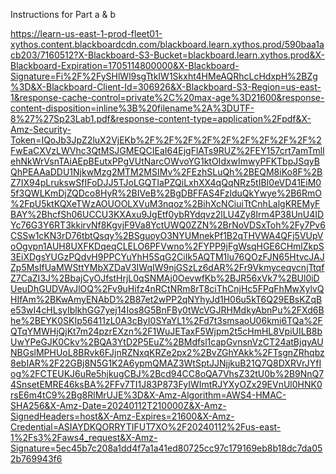 Instructions for Part a & b

https://learn-us-east-1-prod-fleet01-xythos.content.blackboardcdn.com/blackboard.learn.xythos.prod/590baa1acb203/7160512?X-Blackboard-S3-Bucket=blackboard.learn.xythos.prod&X-Blackboard-Expiration=1705114800000&X-Blackboard-Signature=Fi%2F%2FySHlWl9sgTtkIW1Skxht4HMeAQRhcLcHdxpH%2BZg%3D&X-Blackboard-Client-Id=306926&X-Blackboard-S3-Region=us-east-1&response-cache-control=private%2C%20max-age%3D21600&response-content-disposition=inline%3B%20filename%2A%3DUTF-8%27%27Sp23Lab1.pdf&response-content-type=application%2Fpdf&X-Amz-Security-Token=IQoJb3JpZ2luX2VjEKb%2F%2F%2F%2F%2F%2F%2F%2F%2F%2FwEaCXVzLWVhc3QtMSJGMEQCIEaI64EjgFlATs9RUZ%2FEY157crt7amTmllehNkWrVsnTAiAEpBEutxPPgVUtNarcOWvoYG1ktOIdxwImwyPFKTbpJSqyBQhPEAAaDDU1NjkwMzg2MTM2MSIMv%2FEzhSLuQh%2BEQM8iKo8F%2BZ7IX94pLrukswSfIFoDJJ5TJoLGQTIaPZQiLxhXX4qQqNRz5tIBI0eVD41EiM05f3QWLKmDjZQDco8HyR%2BIVeB%2BgDBFFAS4FzlduQkYwye%2B6RmO%2FpU5ktKQXeTWzAOUOOLXVuM3nqoz%2BihXcNCiuiTtCnhLalgKREMyFBAY%2BhcfSh06UCCU3KXAxu9JgEtf0ybRYdqvz2lLU4Zy8Irm4P38UnU4IDYc76G3Y6RT3kkirvNf8KgvjF9Va8YctUWQ0ZZN%2BrNoVDSxToh%2Fy7Pv6CSSw1cKN3rD76tbtQsqy%2BSguoyO3NYUMnekPf1B2qTHVWA4QFj5VUpVoOgvpn1AUH8UXFKDqeqCLELO6PFVwno%2FYPP9jFgWsqHGE6CHmlZkpS3EiXDgsYUGzPQdvH9PPCYuYhH5SqG2CiIk5AQTM1lu76QOzFJN65HtvcJAJZp5MsIfUaMWSttYMbXZDaV3IWqIW9njGSzLz6dAR%2Fr9VkmyceqvcnjTtqfZ7CaZI3J%2BbajCyOJfstHrjL0qSNMAj0OevwfKb%2BJR56xVk7%2BUl0iDUeuDhGUDVAvJlOQ%2Fv9uHifz4nRCtNRm8rT8ciThCnjHc5FPqFhMwXylvQHIfAm%2BKwAmyENAbD%2B87et2wPP2qNYhyJd1H06u5kT6Q29EBsKZqBe53wI4cHLsyIblkhGG7yej14Ios8G5BnFBy0tWcVGJRHMdkyAbnPu%2FXd6Bhe%2BEYK0SKIp56411zL0A3cByI0SYaYL1%2Fd7t3smsaoU06kmi6TQa%2FQTqYMWHjQjKt7m24pzrEXzn%2F1WuJETaxF5Wjpm2t5cHmHL8VpiUILB8bUwYPeGJK0Ckv%2BQA3YtD2P5EuZ%2BMdfsl1capGvnsnVzCT24atBjqyAUNBGslMPHUoL8BRvk6FJjnRZNxqKRZe2px2%2BvZGhYAkk%2FTsgnZRhqbz8ebIAR%2F22GBj8N5G1K2A6ypmQMAZ3WtSptJJNjjkuB21Q7Q8DXRVrJYfIog%2FCTEUKJ6uRe5hjkugCBJ%2Bcd94CC8oQA7VhsZ32tU0b%2B9NnQ74SnsetEMRE46ksBA%2FFv7TI1J83P873FyIWImtRJYXyOZx29EVnUl0HNK0rsE6m4tC9%2Bg8RlMrUJE%3D&X-Amz-Algorithm=AWS4-HMAC-SHA256&X-Amz-Date=20240112T210000Z&X-Amz-SignedHeaders=host&X-Amz-Expires=21600&X-Amz-Credential=ASIAYDKQORRYTIFUT7XO%2F20240112%2Fus-east-1%2Fs3%2Faws4_request&X-Amz-Signature=5ec45b7c208a1dd4f7a1a41ed80725cc97c179169eb8b18dc7da052b769943f6
